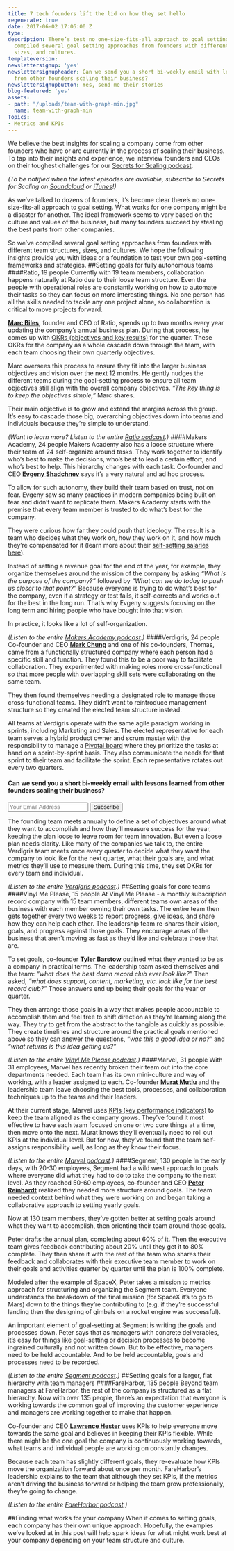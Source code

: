 ```yaml
---
title: 7 tech founders lift the lid on how they set hello
regenerate: true
date: 2017-06-02 17:06:00 Z
type: 
description: There’s test no one-size-fits-all approach to goal setting. So we’ve
  compiled several goal setting approaches from founders with different team structures,
  sizes, and cultures.
templateversion: 
newslettersignup: 'yes'
newslettersignupheader: Can we send you a short bi-weekly email with lessons learned
  from other founders scaling their business?
newslettersignupbutton: Yes, send me their stories
blog-featured: 'yes'
assets:
- path: "/uploads/team-with-graph-min.jpg"
  name: team-with-graph-min
Topics:
- Metrics and KPIs
---
```


We believe the best insights for scaling a company come from other founders who have or are currently in the process of scaling their business. To tap into their insights and experience, we interview founders and CEOs on their toughest challenges for our <a href="https://www.geckoboard.com/blog/topics/secrets-for-scaling/" target="_blank">Secrets for Scaling podcast</a>.

*(To be notified when the latest episodes are available, subscribe to Secrets for Scaling on <a href="https://soundcloud.com/geckoboard" target="_blank">Soundcloud</a> or <a href="https://itunes.apple.com/us/podcast/secrets-for-scaling/id1178675789?mt=2" target="_blank">iTunes</a>!)*

As we’ve talked to dozens of founders, it’s become clear there’s no one-size-fits-all approach to goal setting. What works for one company might be a disaster for another. The ideal framework seems to vary based on the culture and values of the business, but many founders succeed by stealing the best parts from other companies. 

So we’ve compiled several goal setting approaches from founders with different team structures, sizes, and cultures. We hope the following insights provide you with ideas or a foundation to test your own goal-setting frameworks and strategies. 
##Setting goals for fully autonomous teams
####Ratio, 19 people
Currently with 19 team members, collaboration happens naturally at Ratio due to their loose team structure. Even the people with operational roles are constantly working on how to automate their tasks so they can focus on more interesting things. No one person has all the skills needed to tackle any one project alone, so collaboration is critical to move projects forward.

**<a href="https://www.geckoboard.com/blog/secrets-for-scaling-ratio-marc-biles/" target="_blank">Marc Biles</a>,** founder and CEO of Ratio, spends up to two months every year updating the company’s annual business plan. During that process, he comes up with <a href="https://www.geckoboard.com/blog/okrs-objectives-and-key-results/" target="_blank">OKRs (objectives and key results)</a> for the quarter. These OKRs for the company as a whole cascade down through the team, with each team choosing their own quarterly objectives. 

Marc oversees this process to ensure they fit into the larger business objectives and vision over the next 12 months. He gently nudges the different teams during the goal-setting process to ensure all team objectives still align with the overall company objectives. *“The key thing is to keep the objectives simple,”* Marc shares.

Their main objective is to grow and extend the margins across the group. It’s easy to cascade those big, overarching objectives down into teams and individuals because they’re simple to understand.

*(Want to learn more? Listen to the entire <a href="https://www.geckoboard.com/blog/secrets-for-scaling-ratio-marc-biles/" target="_blank">Ratio podcast</a>.)*
####Makers Academy, 24 people
Makers Academy also has a loose structure where their team of 24 self-organize around tasks. They work together to identify who’s best to make the decisions, who’s best to lead a certain effort, and who’s best to help. This hierarchy changes with each task. Co-founder and CEO **<a href="https://www.geckoboard.com/blog/secrets-for-scaling-makers-academy-evgeny-shadchnev-podcast/" target="_blank">Evgeny Shadchnev</a>** says it’s a very natural and ad hoc process.

To allow for such autonomy, they build their team based on trust, not on fear. Evgeny saw so many practices in modern companies being built on fear and didn’t want to replicate them. Makers Academy starts with the premise that every team member is trusted to do what’s best for the company. 

They were curious how far they could push that ideology. The result is a team who decides what they work on, how they work on it, and how much they’re compensated for it (learn more about their <a href="https://www.geckoboard.com/blog/secrets-for-scaling-makers-academy-evgeny-shadchnev-podcast/" target="_blank">self-setting salaries here</a>). 

Instead of setting a revenue goal for the end of the year, for example, they organize themselves around the mission of the company by asking *“What is the purpose of the company?”* followed by *“What can we do today to push us closer to that point?”* Because everyone is trying to do what’s best for the company, even if a strategy or test fails, it self-corrects and works out for the best in the long run. That’s why Evgeny suggests focusing on the long term and hiring people who have bought into that vision.

In practice, it looks like a lot of self-organization.

*(Listen to the entire <a href="https://www.geckoboard.com/blog/secrets-for-scaling-makers-academy-evgeny-shadchnev-podcast/" target="_blank">Makers Academy podcast</a>.)*
####Verdigris, 24 people
Co-founder and CEO **<a href="https://www.geckoboard.com/blog/secrets-for-scaling-verdigris-mark-chung/" target="_blank">Mark Chung</a>** and one of his co-founders, Thomas, came from a functionally structured company where each person had a specific skill and function. They found this to be a poor way to facilitate collaboration. They experimented with making roles more cross-functional so that more people with overlapping skill sets were collaborating on the same team.

They then found themselves needing a designated role to manage those cross-functional teams. They didn’t want to reintroduce management structure so they created the elected team structure instead.

All teams at Verdigris operate with the same agile paradigm working in sprints, including Marketing and Sales. The elected representative for each team serves a hybrid product owner and scrum master with the responsibility to manage a <a href="https://pivotal.io/tracker" target="_blank">Pivotal board</a> where they prioritize the tasks at hand on a sprint-by-sprint basis. They also communicate the needs for that sprint to their team and facilitate the sprint. Each representative rotates out every two quarters.

<div class="blog-newsletter-signup inside">
<h4 class="newsletter-signup-head">Can we send you a short bi-weekly email with lessons learned from other founders scaling their business?</h4>
<form action="//geckoboard.us1.list-manage.com/subscribe/post?u=f8c11c17753d5c653c8d22b3d&amp;id=d7a449ccce" method="post" id="mc-embedded-subscribe-form" name="mc-embedded-subscribe-form" class="validate form-wrapper" target="_blank" novalidate="">
<input type="email" value="" name="EMAIL" class="required email" placeholder="Your Email Address" id="mce-EMAIL">
<input type="submit" value="Subscribe" name="subscribe" id="mc-embedded-subscribe" class="button"></form>
</div>

The founding team meets annually to define a set of objectives around what they want to accomplish and how they’ll measure success for the year, keeping the plan loose to leave room for team innovation. But even a loose plan needs clarity. Like many of the companies we talk to, the entire Verdigris team meets once every quarter to decide what they want the company to look like for the next quarter, what their goals are, and what metrics they’ll use to measure them. During this time, they set OKRs for every team and individual. 

*(Listen to the entire <a href="https://www.geckoboard.com/blog/secrets-for-scaling-verdigris-mark-chung/" target="_blank">Verdigris podcast</a>.)*
##Setting goals for core teams
####Vinyl Me Please, 15 people
At Vinyl Me Please - a monthly subscription record company with 15 team members, different teams own areas of the business with each member owning their own tasks. The entire team then gets together every two weeks to report progress, give ideas, and share how they can help each other. The leadership team re-shares their vision, goals, and progress against those goals. They encourage areas of the business that aren’t moving as fast as they’d like and celebrate those that are.

To set goals, co-founder **<a href="https://www.geckoboard.com/blog/secrets-for-scaling-tyler-barstow-vinyl-me-please-podcast/" target="_blank">Tyler Barstow</a>** outlined what they wanted to be as a company in practical terms. The leadership team asked themselves and the team: *“what does the best damn record club ever look like?”* Then asked, *“what does support, content, marketing, etc. look like for the best record club?”* Those answers end up being their goals for the year or quarter. 

They then arrange those goals in a way that makes people accountable to accomplish them and feel free to shift direction as they’re learning along the way. They try to get from the abstract to the tangible as quickly as possible. They create timelines and structure around the practical goals mentioned above so they can answer the questions, *“was this a good idea or no?”* and *“what returns is this idea getting us?”*

*(Listen to the entire <a href="https://www.geckoboard.com/blog/secrets-for-scaling-tyler-barstow-vinyl-me-please-podcast/" target="_blank">Vinyl Me Please podcast</a>.)*
####Marvel, 31 people
With 31 employees, Marvel has recently broken their team out into the core departments needed. Each team has its own mini-culture and way of working, with a leader assigned to each. Co-founder **<a href="https://www.geckoboard.com/blog/secrets-for-scaling-marvel-murat-mutlu/" target="_blank">Murat Mutlu</a>** and the leadership team leave choosing the best tools, processes, and collaboration techniques up to the teams and their leaders.

At their current stage, Marvel uses <a href="https://www.geckoboard.com/learn/what-is-a-key-performance-indicator-kpi/" target="_blank">KPIs (key performance indicators)</a> to keep the team aligned as the company grows. They’ve found it most effective to have each team focused on one or two core things at a time, then move onto the next. Murat knows they’ll eventually need to roll out KPIs at the individual level. But for now, they’ve found that the team self-assigns responsibility well, as long as they know their focus.

*(Listen to the entire <a href="https://www.geckoboard.com/blog/secrets-for-scaling-marvel-murat-mutlu/" target="_blank">Marvel podcast</a>.)*
####Segment, 130 people
In the early days, with 20-30 employees, Segment had a wild west approach to goals where everyone did what they had to do to take the company to the next level. As they reached 50-60 employees, co-founder and CEO **<a href="https://www.geckoboard.com/blog/secrets-for-scaling-peter-reinhardt-segment/" target="_blank">Peter Reinhardt</a>** realized they needed more structure around goals. The team needed context behind what they were working on and began taking a collaborative approach to setting yearly goals.

Now at 130 team members, they’ve gotten better at setting goals around what they want to accomplish, then orienting their team around those goals.

Peter drafts the annual plan, completing about 60% of it. Then the executive team gives feedback contributing about 20% until they get it to 80% complete. They then share it with the rest of the team who shares their feedback and collaborates with their executive team member to work on their goals and activities quarter by quarter until the plan is 100% complete.

Modeled after the example of SpaceX, Peter takes a mission to metrics approach for structuring and organizing the Segment team. Everyone understands the breakdown of the final mission (for SpaceX it’s to go to Mars) down to the things they’re contributing to (e.g. if they’re successful landing then the designing of gimbals on a rocket engine was successful).

An important element of goal-setting at Segment is writing the goals and processes down. Peter says that as managers with concrete deliverables, it’s easy for things like goal-setting or decision processes to become ingrained culturally and not written down. But to be effective, managers need to be held accountable. And to be held accountable, goals and processes need to be recorded.

*(Listen to the entire <a href="https://www.geckoboard.com/blog/secrets-for-scaling-peter-reinhardt-segment/" target="_blank">Segment podcast</a>.)*
##Setting goals for a larger, flat hierarchy with team managers
####FareHarbor, 135 people
Beyond team managers at FareHarbor, the rest of the company is structured as a flat hierarchy. Now with over 135 people, there’s an expectation that everyone is working towards the common goal of improving the customer experience and managers are working together to make that happen. 

Co-founder and CEO **<a href="https://www.geckoboard.com/blog/secrets-for-scaling-fareharbor-lawrence-hester/" target="_blank">Lawrence Hester</a>** uses KPIs to help everyone move towards the same goal and believes in keeping their KPIs flexible. While there might be the one goal the company is continuously working towards, what teams and individual people are working on constantly changes. 

Because each team has slightly different goals, they re-evaluate how KPIs move the organization forward about once per month. FareHarbor’s leadership explains to the team that although they set KPIs, if the metrics aren’t driving the business forward or helping the team grow professionally, they’re going to change.

*(Listen to the entire <a href="https://www.geckoboard.com/blog/secrets-for-scaling-fareharbor-lawrence-hester/" target="_blank">FareHarbor podcast</a>.)*

##Finding what works for your company
When it comes to setting goals, each company has their own unique approach. Hopefully, the examples we’ve looked at in this post will help spark ideas for what might work best at your company depending on your team structure and culture.
